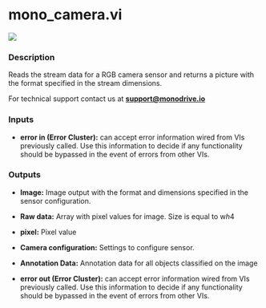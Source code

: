 # mono_camera.vi

<p class="img_container">
<img class="lg_img" src="../mono_camera.png"/>
</p>

### Description

Reads the stream data for a RGB camera sensor and returns a picture with the format specified in the stream dimensions.

For technical support contact us at <b>support@monodrive.io</b> 

### Inputs

- **error in (Error Cluster):** can accept error information wired from VIs previously called. Use this information to decide if any functionality should be bypassed in the event of errors from other VIs. 

### Outputs

- **Image:**  Image output with the format and dimensions  specified in
the sensor configuration.
 

- **Raw data:**  Array with pixel values for image. Size is equal to w*h*4
 

- **pixel:**  Pixel value
 

- **Camera configuration:**  Settings to configure sensor.
 

- **Annotation Data:**  Annotation data for all objects classified on the image
 

- **error out (Error Cluster):** can accept error information wired from VIs previously called. Use this information to decide if any functionality should be bypassed in the event of errors from other VIs. 

<p>&nbsp;</p>
